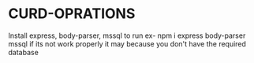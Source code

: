 # CURD-OPRATIONS

Install express, body-parser, mssql to run
ex- npm i express body-parser mssql
if its not work properly it may because you don't have the required database
